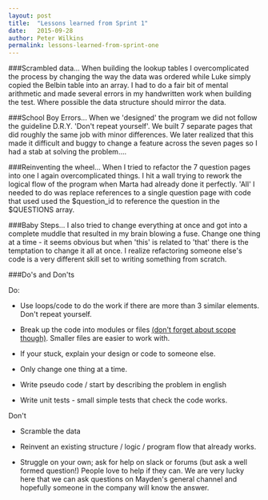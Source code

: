 ```yaml
---
layout: post
title:  "Lessons learned from Sprint 1"
date:   2015-09-28
author: Peter Wilkins
permalink: lessons-learned-from-sprint-one
---
```

###Scrambled data...
When building the lookup tables I overcomplicated the process by changing the way the data was ordered while Luke simply copied the Belbin table into an array. I had to do a fair bit of mental arithmetic and made several errors in my handwritten work when building the test. Where possible the data structure should mirror the data.

###School Boy Errors...
When we 'designed' the program we did not follow the guideline D.R.Y. 'Don't repeat yourself'. We built 7 separate pages that did roughly the same job with minor differences. We later realized that this made it difficult and buggy to change a feature across the seven pages so I had a stab at solving the problem....

###Reinventing the wheel...
When I tried to refactor the 7 question pages into one I again overcomplicated things. I hit a wall trying to rework the logical flow of the program when Marta had already done it perfectly. 'All' I needed to do was replace references to a single question page with code that used used the $question_id to reference the question in the $QUESTIONS array.

###Baby Steps...
I also tried to change everything at once and got into a complete muddle that resulted in my brain blowing a fuse. Change one thing at a time - it seems obvious but when 'this' is related to 'that' there is the temptation to change it all at once. I realize refactoring someone else's code is a very different skill set to writing something from scratch.





###Do's and Don'ts

Do:

* Use loops/code to do the work if there are more than 3 similar elements. Don't repeat yourself.

* Break up the code into modules or files [(don't forget about scope though)](http://peter-wilkins-mayden.github.io/acblog/in-scrum-we-trust/). Smaller files are easier to work with.

* If your stuck, explain your design or code to someone else.

* Only change one thing at a time.

* Write pseudo code / start by describing the problem in english

* Write unit tests - small simple tests that check the code works.

Don't

* Scramble the data

* Reinvent an existing structure / logic / program flow that already works.

* Struggle on your own; ask for help on slack or forums (but ask a well formed question!) People love to help if they can. We are very lucky here that we can ask questions on Mayden's general channel and hopefully someone in the company will know the answer.

